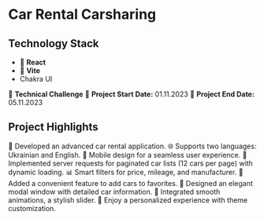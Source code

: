 # Car Rental Carsharing

## Technology Stack
- 🚀 **React**
- 🔧 **Vite**
- Chakra UI

🤖 **Technical Challenge**
🚀 **Project Start Date:** 01.11.2023
🏁 **Project End Date:** 05.11.2023

## Project Highlights
🚗 Developed an advanced car rental application.
🌐 Supports two languages: Ukrainian and English.
📱 Mobile design for a seamless user experience.
📡 Implemented server requests for paginated car lists (12 cars per page) with dynamic loading.
📊 Smart filters for price, mileage, and manufacturer.
🌟 Added a convenient feature to add cars to favorites.
📑 Designed an elegant modal window with detailed car information.
🎥 Integrated smooth animations, a stylish slider.
🎨 Enjoy a personalized experience with theme customization.



